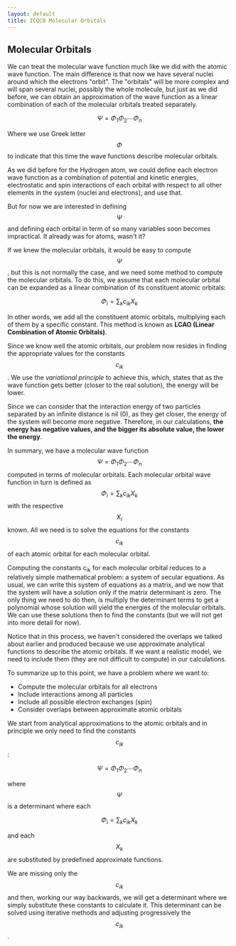 ```yaml
---
layout: default
title: ICQCB Molecular Orbitals
---
```


Molecular Orbitals
------------------

We can treat the molecular wave function much like we did with the atomic wave
function. The main difference is that now we have several nuclei around which
the electrons "orbit". The "orbitals" will be more complex and will span
several nuclei, possibly the whole molecule, but just as we did before, we can
obtain an approximation of the wave function as a linear combination of each
of the molecular orbitals treated separately.

$$ \Psi = \Phi_{1} \Phi_{2} \cdots \Phi_{n} $$

Where we use Greek letter $$\Phi$$ to indicate that this time the wave
functions describe molecular orbitals.

As we did before for the Hydrogen atom, we could define each electron wave
function as a combination of potential and kinetic energies, electrostatic and
spin interactions of each orbital with respect to all other elements in the
system (nuclei and electrons), and use that.

But for now we are interested in defining $$\Psi$$ and defining each orbital
in term of so many variables soon becomes impractical. It already was for
atoms, wasn't it?

If we knew the molecular orbitals, it would be easy to compute $$\Psi$$, but
this is not normally the case, and we need some method to compute the
molecular orbitals. To do this, we assume that each molecular orbital can be
expanded as a linear combination of its constituent atomic orbitals:

$$ \Phi_{i} = \sum_{k} c_{ik} X_{k} $$

In other words, we add all the constituent atomic orbitals, multiplying each
of them by a specific constant. This method is known as **LCAO (Linear
Combination of Atomic Orbitals)**.

Since we know well the atomic orbitals, our problem now resides in finding the
appropriate values for the constants $$c_{ik}$$. We use the *variational
principle* to achieve this, which, states that as the wave function gets
better (closer to the real solution), the energy will be lower.

Since we can consider that the interaction energy of two particles separated
by an infinite distance is nil (0), as they get closer, the energy of the
system will become more negative. Therefore, in our calculations, **the energy
has negative values, and the bigger its absolute value, the lower the
energy**.

In summary, we have a molecular wave function $$\Psi = \Phi_{1} \Phi_{2}
\cdots \Phi_{n}$$ computed in terms of molecular orbitals. Each molecular
orbital wave function in turn is defined as $$\Phi_{i} = \sum_{k} c_{ik}
X_{k}$$ with the respective $$X_{i}$$ known. All we need is to solve the
equations for the constants $$c_{ik}$$ of each atomic orbital for each
molecular orbital.

Computing the constants c<sub>ik</sub> for each molecular orbital reduces to a relatively simple mathematical problem: a system of secular equations. As usual, we can write this system of equations as a matrix, and we now that the system will have a solution only if the matrix determinant is zero. The only thing we need to do then, is multiply the determinant terms to get a polynomial whose solution will yield the energies of the molecular orbitals. We can use these solutions then to find the constants (but we will not get into more detail for now).

Notice that in this process, we haven't considered the overlaps we talked
about earlier and produced because we use approximate analytical functions to
describe the atomic orbitals. If we want a realistic model, we need to include
them (they are not difficult to compute) in our calculations.

To summarize up to this point, we have a problem where we want to:

-   Compute the molecular orbitals for all electrons
-   Include interactions among all particles
-   Include all possible electron exchanges (spin)
-   Consider overlaps between approximate atomic orbitals

We start from analytical approximations to the atomic orbitals and in
principle we only need to find the constants $$c_{ik}$$:

$$ \Psi = \Phi_{1} \Phi_{2} \cdots \Phi_{n} $$

where $$\Psi$$ is a determinant where each

$$ \Phi_{i} = \sum_{k} c_{ik} X_{k} $$

and each $$ X_{k}$$ are substituted by predefined approximate functions.

We are missing only the $$c_{ik}$$ and then, working our way backwards, we
will get a determinant where we simply substitute these constants to calculate
it. This determinant can be solved using iterative methods and adjusting
progressively the $$c_{ik}$$.
